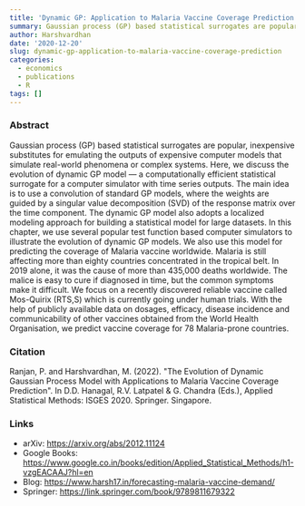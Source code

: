 ```yaml
---
title: 'Dynamic GP: Application to Malaria Vaccine Coverage Prediction'
summary: Gaussian process (GP) based statistical surrogates are popular, inexpensive substitutes for emulating the outputs of expensive computer models that simulate real-world phenomena or complex systems. Here, we discuss the evolution of dynamic GP model — a computationally efficient statistical surrogate for a computer simulator with time series outputs. The main idea is to use a convolution of standard GP models, where the weights are guided by a singular value decomposition (SVD) of the response matrix over the time component. The dynamic GP model also adopts a localized modeling approach for building a statistical model for large datasets. In this chapter, we use several popular test function based computer simulators to illustrate the evolution of dynamic GP models. We also use this model for predicting the coverage of Malaria vaccine worldwide. Malaria is still affecting more than eighty countries concentrated in the tropical belt. In 2019 alone, it was the cause of more than 435,000 deaths worldwide. The malice is easy to cure if diagnosed in time, but the common symptoms make it difficult. We focus on a recently discovered reliable vaccine called Mos-Quirix (RTS,S) which is currently going under human trials. With the help of publicly available data on dosages, efficacy, disease incidence and communicability of other vaccines obtained from the World Health Organisation, we predict vaccine coverage for 78 Malaria-prone countries.
author: Harshvardhan
date: '2020-12-20'
slug: dynamic-gp-application-to-malaria-vaccine-coverage-prediction
categories:
  - economics
  - publications
  - R
tags: []
---
```


### Abstract

Gaussian process (GP) based statistical surrogates are popular, inexpensive substitutes for emulating the outputs of expensive computer models that simulate real-world phenomena or complex systems. Here, we discuss the evolution of dynamic GP model — a computationally efficient statistical surrogate for a computer simulator with time series outputs. The main idea is to use a convolution of standard GP models, where the weights are guided by a singular value decomposition (SVD) of the response matrix over the time component. The dynamic GP model also adopts a localized modeling approach for building a statistical model for large datasets. In this chapter, we use several popular test function based computer simulators to illustrate the evolution of dynamic GP models. We also use this model for predicting the coverage of Malaria vaccine worldwide. Malaria is still affecting more than eighty countries concentrated in the tropical belt. In 2019 alone, it was the cause of more than 435,000 deaths worldwide. The malice is easy to cure if diagnosed in time, but the common symptoms make it difficult. We focus on a recently discovered reliable vaccine called Mos-Quirix (RTS,S) which is currently going under human trials. With the help of publicly available data on dosages, efficacy, disease incidence and communicability of other vaccines obtained from the World Health Organisation, we predict vaccine coverage for 78 Malaria-prone countries.

### Citation

Ranjan, P. and Harshvardhan, M. (2022). "The Evolution of Dynamic Gaussian Process Model with
Applications to Malaria Vaccine Coverage Prediction". In D.D. Hanagal, R.V. Latpatel & G. Chandra
(Eds.), Applied Statistical Methods: ISGES 2020. Springer. Singapore.

### Links
- arXiv: https://arxiv.org/abs/2012.11124
- Google Books: https://www.google.co.in/books/edition/Applied_Statistical_Methods/h1-vzgEACAAJ?hl=en
- Blog: https://www.harsh17.in/forecasting-malaria-vaccine-demand/
- Springer: https://link.springer.com/book/9789811679322


